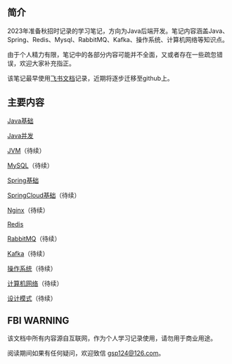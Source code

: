 ## 简介
2023年准备秋招时记录的学习笔记，方向为Java后端开发。笔记内容涵盖Java、Spring、Redis、Mysql、RabbitMQ、Kafka、操作系统、计算机网络等知识点。

由于个人精力有限，笔记中的各部分内容可能并不全面，又或者存在一些疏忽错误，欢迎大家补充指正。

该笔记最早使用[飞书文档](https://vf0w2s7sp6.feishu.cn/docx/TXf0d0rJboxwYQxLwWOcpiK6nGf )记录，近期将逐步迁移至github上。

## 主要内容
[Java基础](./doc/collection.md)

[Java并发](./doc/concurrent.md)

[JVM](./doc/jvm.md)（待续）

[MySQL](./doc/mysql.md)（待续）

[Spring基础](./doc/spring.md)

[SpringCloud基础](./doc/springCloud.md)（待续）

[Nginx](./doc/nginx.md)（待续）

[Redis](./doc/redis.md)

[RabbitMQ](./doc/rabbitMq.md)（待续）

[Kafka](./doc/kafka.md)（待续）

[操作系统](./doc/OS.md)（待续）

[计算机网络](./doc/CN.md)（待续）

[设计模式](./doc/DM.md)（待续）


## FBI WARNING
该文档中所有内容源自互联网，作为个人学习记录使用，请勿用于商业用途。

阅读期间如果有任何疑问，欢迎致信 gsp124@126.com。




